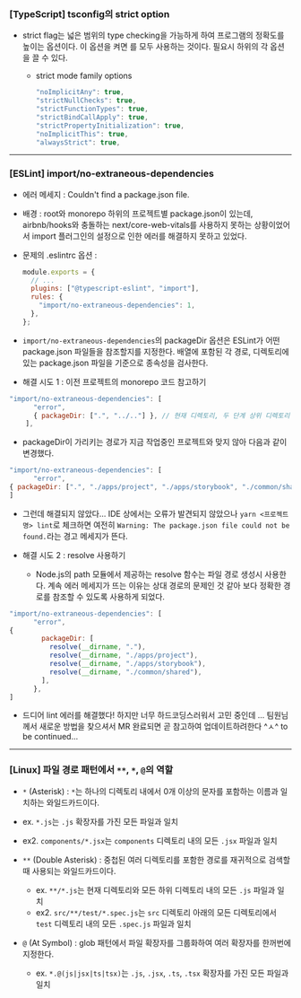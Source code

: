 ### [TypeScript] tsconfig의 strict option

- strict flag는 넓은 범위의 type checking을 가능하게 하여 프로그램의 정확도를 높이는 옵션이다. 이 옵션을 켜면 <strict mode family options>를 모두 사용하는 것이다. 필요시 하위의 각 옵션을 끌 수 있다.
  - strict mode family options
    ```typescript
    "noImplicitAny": true,
    "strictNullChecks": true,
    "strictFunctionTypes": true,
    "strictBindCallApply": true,
    "strictPropertyInitialization": true,
    "noImplicitThis": true,
    "alwaysStrict": true,
    ```

---

### [ESLint] import/no-extraneous-dependencies

- 에러 메세지 : Couldn't find a package.json file.
- 배경 : root와 monorepo 하위의 프로젝트별 package.json이 있는데, airbnb/hooks와 충돌하는 next/core-web-vitals를 사용하지 못하는 상황이었어서 import 플러그인의 설정으로 인한 에러를 해결하지 못하고 있었다.

- 문제의 .eslintrc 옵션 :

  ```javascript
  module.exports = {
    // ...
    plugins: ["@typescript-eslint", "import"],
    rules: {
      "import/no-extraneous-dependencies": 1,
    },
  };
  ```

- `import/no-extraneous-dependencies`의 packageDir 옵션은 ESLint가 어떤 package.json 파일들을 참조할지를 지정한다. 배열에 포함된 각 경로, 디렉토리에 있는 package.json 파일을 기준으로 종속성을 검사한다.

- 해결 시도 1 : 이전 프로젝트의 monorepo 코드 참고하기

```javascript
"import/no-extraneous-dependencies": [
      "error",
      { packageDir: [".", "../.."] }, // 현재 디렉토리, 두 단계 상위 디렉토리 (모노레포에서의 루트)
    ],
```

- packageDir이 가리키는 경로가 지금 작업중인 프로젝트와 맞지 않아 다음과 같이 변경했다.

```javascript
"import/no-extraneous-dependencies": [
      "error",
{ packageDir: [".", "./apps/project", "./apps/storybook", "./common/shared"] }
]
```

- 그런데 해결되지 않았다... IDE 상에서는 오류가 발견되지 않았으나 `yarn <프로젝트명> lint`로 체크하면 여전히 `Warning: The package.json file could not be found.`라는 경고 메세지가 뜬다.

- 해결 시도 2 : resolve 사용하기
  - Node.js의 path 모듈에서 제공하는 resolve 함수는 파일 경로 생성시 사용한다. 계속 에러 메세지가 뜨는 이유는 상대 경로의 문제인 것 같아 보다 정확한 경로를 참조할 수 있도록 사용하게 되었다.

```javascript
"import/no-extraneous-dependencies": [
      "error",
{
        packageDir: [
          resolve(__dirname, "."),
          resolve(__dirname, "./apps/project"),
          resolve(__dirname, "./apps/storybook"),
          resolve(__dirname, "./common/shared"),
        ],
      },
]
```

- 드디어 lint 에러를 해결했다! 하지만 너무 하드코딩스러워서 고민 중인데 ... 팀원님께서 새로운 방법을 찾으셔서 MR 완료되면 곧 참고하여 업데이트하려한다 ^ㅅ^ to be continued...

---

### [Linux] 파일 경로 패턴에서 `**`, `*`, `@`의 역할

- `*` (Asterisk) : `*`는 하나의 디렉토리 내에서 0개 이상의 문자를 포함하는 이름과 일치하는 와일드카드이다.
- ex. `*.js`는 `.js` 확장자를 가진 모든 파일과 일치
- ex2. `components/*.jsx`는 `components` 디렉토리 내의 모든 `.jsx` 파일과 일치

- `**` (Double Asterisk) : 중첩된 여러 디렉토리를 포함한 경로를 재귀적으로 검색할 때 사용되는 와일드카드이다.

  - ex. `**/*.js`는 현재 디렉토리와 모든 하위 디렉토리 내의 모든 `.js` 파일과 일치
  - ex2. `src/**/test/*.spec.js`는 `src` 디렉토리 아래의 모든 디렉토리에서 `test` 디렉토리 내의 모든 `.spec.js` 파일과 일치

- `@` (At Symbol) : glob 패턴에서 파일 확장자를 그룹화하여 여러 확장자를 한꺼번에 지정한다.
  - ex. `*.@(js|jsx|ts|tsx)`는 `.js`, `.jsx`, `.ts`, `.tsx` 확장자를 가진 모든 파일과 일치
